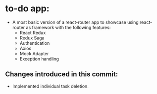 # to-do app:

- A most basic version of a react-router app to showcase using react-router as framework with the following features:
  - React Redux
  - Redux Saga
  - Authentication
  - Axios
  - Mock Adapter
  - Exception handling

## Changes introduced in this commit:

- Implemented individual task deletion.
